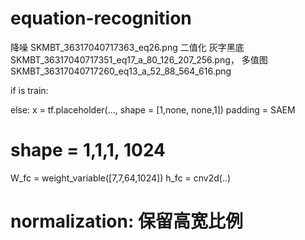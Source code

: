 # equation-recognition
降噪  SKMBT_36317040717363_eq26.png
二值化 
  灰字黑底 SKMBT_36317040717351_eq17_a_80_126_207_256.png， 
  多值图 SKMBT_36317040717260_eq13_a_52_88_564_616.png

if is train:
  
else:
 x = tf.placeholder(..., shape = [1,none, none,1])
 padding = SAEM

# shape = 1,1,1, 1024
W_fc = weight_variable([7,7,64,1024])
h_fc = cnv2d(..)




# normalization: 保留高宽比例